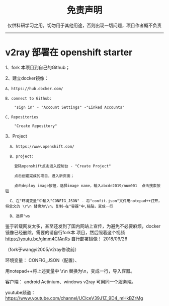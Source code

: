 
<h1 align="center"> 免责声明 </h1>


<p align="center">
仅供科研学习之用，切勿用于其他用途，否则出现一切问题，项目作者概不负责
</p>
<hr>



# v2ray 部署在 openshift starter

1、fork 本项目到自己的Github；

2、建立docker镜像：

    A、https://hub.docker.com/

    B、connect to Github:
    
        "sign in" - "Account Settings" -"Linked Accounts"
        
    C、Repositories
    
        "Create Repository"
        
3、Project

      A、https://www.openshift.com/
      
      B、project:
      
        登陆openshift点击进入控制台 - "Create Project"
        
        点击创建完成的项目，进入新页面；
        
        点击deploy image按钮，选择image name，输入abcde2019/num001  点击搜索按钮
                
      C、在"环境变量"中输入"CONFIG_JSON" - 将"confit.json"文件用notepad++打开，将全文的 \r\n 替换为\\n，复制-在"容器"中,粘贴，变成一行
      
      D、选择"ws
    
鉴于转载网友太多，甚至还发到了国内网站上宣传，为避免不必要麻烦，docker镜像已经删除，需要的请自行fork本
项目，然后照着这个视频 https://youtu.be/gImm4CfAnRs 自行部署镜像！ 2018/09/26

（fork于wangyi2005/v2ray修改前）

环境变量： CONFIG_JSON（配置）、


用notepad++将上述变量中 \r\n 替换为\\n，变成一行，导入容器。

客户端： android Actinium、windows v2ray 可用同一个服务端。

youtube频道：https://www.youtube.com/channel/UClceV39J1Z_9D4_mHkBZrMg

